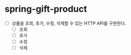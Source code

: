 # spring-gift-product
- [ ] 상품을 조회, 추가, 수정, 삭제할 수 있는 HTTP API를 구현한다.
  - [ ] 조회
  - [ ] 추가
  - [ ] 수정
  - [ ] 삭제
